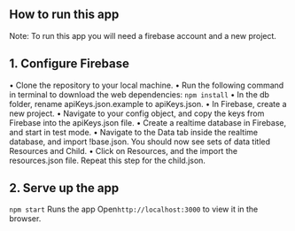 ## How to run this app
Note: To run this app you will need a firebase account and a new project.

## 1. Configure Firebase
• Clone the repository to your local machine.
• Run the following command in terminal to download the web dependencies: `npm install`
• In the db folder, rename apiKeys.json.example to apiKeys.json.
• In Firebase, create a new project.
• Navigate to your config object, and copy the keys from Firebase into the apiKeys.json file.
• Create a realtime database in Firebase, and start in test mode.
• Navigate to the Data tab inside the realtime database, and import !base.json. You should now see sets of data titled Resources and Child.
• Click on Resources, and the import the resources.json file. Repeat this step for the child.json.

## 2. Serve up the app
`npm start`
Runs the app
Open`http://localhost:3000` to view it in the browser.



